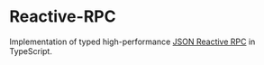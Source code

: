 # Reactive-RPC

Implementation of typed high-performance [JSON Reactive RPC](https://jsonjoy.com/specs/json-rx) in TypeScript.

